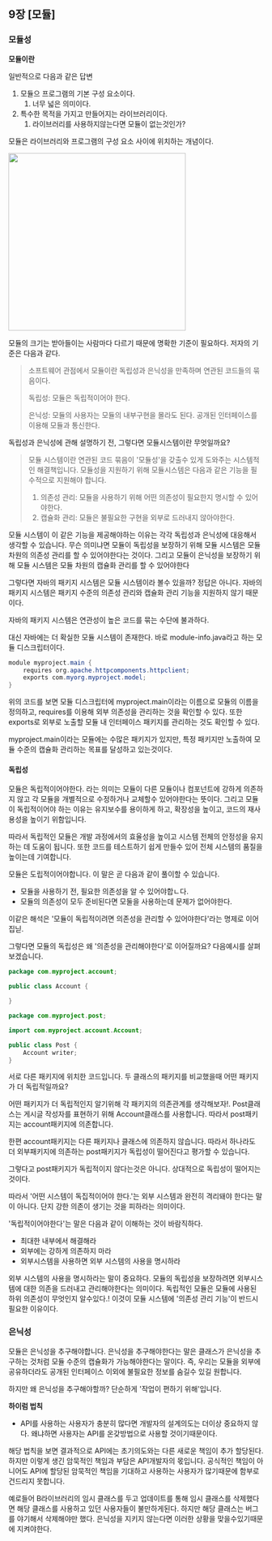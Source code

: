 ## 9장 [모듈]

### 모듈성

**모듈이란**

일반적으로 다음과 같은 답변

1. 모듈으 프로그램의 기본 구성 요소이다.
    1. 너무 넓은 의미이다.
2. 특수한 목적을 가지고 만들어지는 라이브러리이다.
    1. 라이브러리를 사용하지않는다면 모듈이 없는것인가?

모듈은 라이브러리와 프로그램의 구성 요소 사이에 위치하는 개념이다.

<img src="https://github.com/user-attachments/assets/7d0f591b-aff6-4fa9-983a-b4c9253c279a" width=350>

모듈의 크기는 받아들이는 사람마다 다르기 때문에 명확한 기준이 필요하다. 저자의 기준은 다음과 같다.
> 소프트웨어 관점에서 모듈이란 독립성과 은닉성을 만족하며 연관된 코드들의 묶음이다.
>
> 독립성: 모듈은 독립적이어야 한다.
>
>은닉성: 모듈의 사용자는 모듈의 내부구현을 몰라도 된다. 공개된 인터페이스를 이용해 모듈과 통신한다.



독립성과 은닉성에 관해 설명하기 전, 그렇다면 모듈시스템이란 무엇일까요?
> 모듈 시스템이란 연관된 코드 묶음이 '모듈성'을 갖출수 있게 도와주는 시스템적인 해결책입니다. 모듈성을 지원하기 위해 모듈시스템은 다음과 같은 기능을 필수적으로 지원해야 합니다.
>
> 1. 의존성 관리: 모듈을 사용하기 위해 어떤 의존성이 필요한지 명시할 수 있어야한다.
> 2. 캡슐화 관리: 모듈은 불필요한 구현을 외부로 드러내지 않아야한다.


모듈 시스템이 이 같은 기능을 제공해야하는 이유는 각각 독립성과 은닉성에 대응해서 생각할 수 있습니다. 무슨 의미냐면 모듈이 독립성을 보장하기 위해 모듈 시스템은 모듈차원의 의존성 관리를 할 수 있어야한다는 것이다.
그리고 모듈이 은닉성을 보장하기 위해 모듈 시스템은 모듈 차원의 캡슐화 관리를 할 수 있어야한다

그렇다면 자바의 패키지 시스템은 모듈 시스템이라 볼수 있을까?
정답은 아니다. 자바의 패키지 시스템은 패키지 수준의 의존성 관리와 캡슐화 관리 기능을 지원하지 않기 때문이다.

자바의 패키지 시스템은 연관성이 높은 코드를 묶는 수단에 불과하다.

대신 자바에는 더 확실한 모듈 시스템이 존재한다. 바로 module-info.java라고 하는 모듈 디스크립터이다.

```java
module myproject.main {
    requires org.apache.httpcomponents.httpclient;
    exports com.myorg.myproject.model;
}
```

위의 코드를 보면 모듈 디스크립터에 myproject.main이라는 이름으로 모듈의 이름을 정의하고, requires를 이용해 외부 의존성을 관리하는 것을 확인할 수 있다. 또한 exports로 외부로 노출할 모듈
내 인터페이스 패키지를 관리하는 것도 확인할 수 있다.

myproject.main이라는 모듈에는 수많은 패키지가 있지만, 특정 패키지만 노출하여 모듈 수준의 캡슐화 관리하는 목표를 달성하고 있는것이다.

#### 독립성

모듈은 독립적이어야한다. 라는 의미는 모듈이 다른 모듈이나 컴포넌트에 강하게 의존하지 않고 각 모듈을 개별적으로 수정하거나 교체할수 있어야한다는 뜻이다. 그리고 모듈이 독립적이어야 하는 이유는 유지보수를 용이하게
하고, 확장성을 높이고, 코드의 재사용성을 높이기 위함입니다.

따라서 독립적인 모듈은 개발 과정에서의 효율성을 높이고 시스템 전체의 안정성을 유지하는 데 도움이 됩니다. 또한 코드를 테스트하기 쉽게 만들수 있어 전체 시스템의 품질을 높이는데 기여합니다.

모듈은 도립적이어야합니다. 이 말은 곧 다음과 같이 풀이할 수 있습니다.

- 모듈을 사용하기 전, 필요한 의존성을 알 수 있어야합ㄴ다.
- 모듈의 의존성이 모두 준비된다면 모둘을 사용하는데 문제가 없어야한다.

이같은 해석은 '모듈이 독립적이려면 의존성을 관리할 수 있어야한다'라는 명제로 이어집닏.

그렇다면 모듈의 독립성은 왜 '의존성을 관리해야한다'로 이어질까요?
다음예시를 살펴보겠습니다.

```java
package com.myproject.account;

public class Account {

}
```

```java
package com.myproject.post;

import com.myproject.account.Account;

public class Post {
    Account writer;
}
```

서로 다른 패키지에 위치한 코드입니다. 두 클래스의 패키지를 비교했을때 어떤 패키지가 더 독립적일까요?

어떤 패키지가 더 독립적인지 알기위해 각 패키지의 의존관계를 생각해보자!. Post클래스는 게시글 작성자를 표현하기 위해 Account클래스를 사용합니다. 따라서 post패키지는 account패키지에 의존합니다.

한편 account패키지는 다른 패키지나 클래스에 의존하지 않습니다. 따라서 하나라도 더 외부패키지에 의존하는 post패키지가 독립성이 떨어진다고 평가할 수 있습니다.

그렇다고 post패키지가 독립적이지 않다는것은 아니다. 상대적으로 독립성이 떨어지는 것이다.

따라서 '어떤 시스템이 독집적이어야 한다.'는 외부 시스템과 완전히 격리돼야 한다는 말이 아니다. 단지 강한 의존이 생기는 것을 피하라는 의미이다.

'독립적이어야한다'는 말은 다음과 같이 이해하는 것이 바람직하다.
- 최대한 내부에서 해결해라
- 외부에는 강하게 의존하지 마라
- 외부시스템을 사용하면 외부 시스템의 사용을 명시하라

외부 시스템의 사용을 명시하라는 말이 중요하다. 모듈의 독립성을 보장하려면 외부시스템에 대한 의존을 드러내고 관리해야한다는 의미이다.
독립적인 모듈은 모듈에 사용된 하위 의존성이 무엇인지 알수있다.! 이것이 모듈 시스템에 '의존성 관리 기능'이 반드시 필요한 이유이다.


### 은닉성
모듈은 은닉성을 추구해야합니다. 은닉성을 추구해야한다는 말은 클래스가 은닉성을 추구하는 것처럼 모듈 수준의 캡슐화가 가능해야한다는 말이다. 즉, 우리는 모듈을 외부에 공유하더라도 공개된 인터페이스 이외에 불필요한 정보를 숨길수 있길 원합니다.

하지만 왜 은닉성을 추구해야할까? 단순하게 '작업이 편하기 위해'입니다.

**하이럼 법칙**
- API를 사용하는 사용자가 충분히 많다면 개발자의 설계의도는 더이상 중요하지 않다. 왜냐하면 사용자는 API를 온갖방법으로 사용할 것이기때문이다. 

해당 법칙을 보면 결과적으로 API에는 초기의도와는 다른 새로운 책임이 추가 할당된다. 하지만 이렇게 생긴 암묵적인 책임과 부담은 API개발자의 몫입니다. 공식적인 책임이 아니어도 API에 할당된 암묵적인 책임을 기대하고 사용하는 사용자가 많기때문에 함부로 건드리지 못합니다.

예로들어 B라이브러리의 임시 클래스를 두고 업데이트를 통해 임시 클래스를 삭제했다면 해당 클래스를 사용하고 있던 사용자들이 불만하게된다. 하지만 해당 클래스는 버그를 야기해서 삭제해야만 했다. 은닉성을 지키지 않는다면 이러한 상황을 맞을수있기때문에 지켜야한다.


